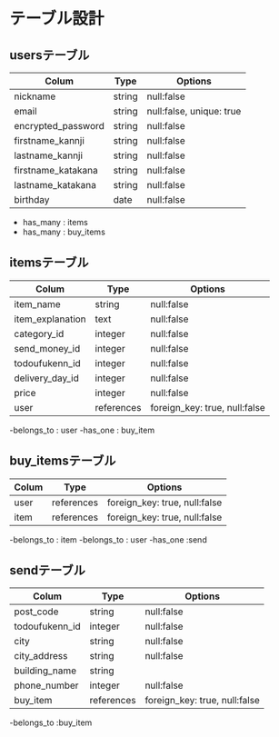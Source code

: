 # テーブル設計

## usersテーブル
| Colum             | Type         | Options        |
|-------------------|--------------|----------------|
| nickname          | string       | null:false     | ニックネーム
| email             | string       | null:false, unique: true  | メルアド
| encrypted_password| string       | null:false     | パスワード
| firstname_kannji  | string       | null:false     | 苗字 漢字
| lastname_kannji   | string       | null:false     | 名前 漢字
| firstname_katakana| string       | null:false     | 苗字 カタカナ
| lastname_katakana | string       | null:false     | 名前 カタカナ
| birthday          | date         | null:false     | 誕生日
- has_many : items
- has_many : buy_items

## itemsテーブル
| Colum             | Type         | Options        |
|-------------------|--------------|----------------|
| item_name         | string       | null:false     | 商品名
| item_explanation  | text         | null:false     | 商品説明
| category_id       | integer      | null:false     | カテゴリー
| send_money_id     | integer      | null:false     | 送料
| todoufukenn_id    | integer      | null:false     | 配送元（都道府県）
| delivery_day_id   | integer      | null:false     | 配送日数
| price             | integer      | null:false     | 価格
| user              | references   |foreign_key: true, null:false     |
-belongs_to : user
-has_one : buy_item


## buy_itemsテーブル

| Colum             | Type       | Options                           |
|-------------------|------------|-----------------------------------|
| user              | references | foreign_key: true, null:false     |
| item              | references | foreign_key: true, null:false     |

-belongs_to : item
-belongs_to : user
-has_one :send

## sendテーブル
| Colum             | Type         | Options        |
|-------------------|--------------|----------------|
| post_code         | string       | null:false     | 郵便番号
| todoufukenn_id    | integer      | null:false     | 都道府県
| city              | string       | null:false     | 市町村
| city_address      | string       | null:false     | 番地
| building_name     | string       |                | 建物名
| phone_number      | integer      | null:false     | 電話番号
| buy_item          | references   | foreign_key: true, null:false    |
-belongs_to :buy_item
